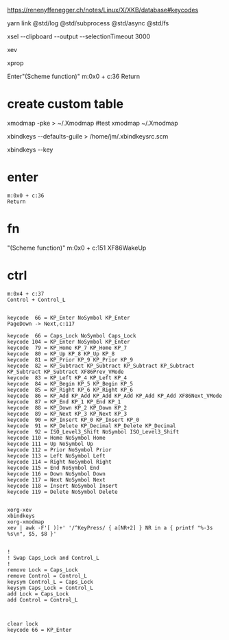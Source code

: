 
https://renenyffenegger.ch/notes/Linux/X/XKB/database#keycodes


yarn link @std/log @std/subprocess @std/async @std/fs



xsel --clipboard --output --selectionTimeout 3000



xev

xprop


Enter"(Scheme function)"
m:0x0 + c:36
Return




# create custom table
xmodmap -pke > ~/.Xmodmap
#test
xmodmap ~/.Xmodmap

xbindkeys --defaults-guile > /home/jm/.xbindkeysrc.scm


xbindkeys --key


# enter
    m:0x0 + c:36
    Return


# fn
"(Scheme function)"
    m:0x0 + c:151
    XF86WakeUp

# ctrl
    m:0x4 + c:37
    Control + Control_L


```

keycode  66 = KP_Enter NoSymbol KP_Enter
PageDown -> Next,c:117

keycode  66 = Caps_Lock NoSymbol Caps_Lock
keycode 104 = KP_Enter NoSymbol KP_Enter
keycode  79 = KP_Home KP_7 KP_Home KP_7
keycode  80 = KP_Up KP_8 KP_Up KP_8
keycode  81 = KP_Prior KP_9 KP_Prior KP_9
keycode  82 = KP_Subtract KP_Subtract KP_Subtract KP_Subtract KP_Subtract KP_Subtract XF86Prev_VMode
keycode  83 = KP_Left KP_4 KP_Left KP_4
keycode  84 = KP_Begin KP_5 KP_Begin KP_5
keycode  85 = KP_Right KP_6 KP_Right KP_6
keycode  86 = KP_Add KP_Add KP_Add KP_Add KP_Add KP_Add XF86Next_VMode
keycode  87 = KP_End KP_1 KP_End KP_1
keycode  88 = KP_Down KP_2 KP_Down KP_2
keycode  89 = KP_Next KP_3 KP_Next KP_3
keycode  90 = KP_Insert KP_0 KP_Insert KP_0
keycode  91 = KP_Delete KP_Decimal KP_Delete KP_Decimal
keycode  92 = ISO_Level3_Shift NoSymbol ISO_Level3_Shift
keycode 110 = Home NoSymbol Home
keycode 111 = Up NoSymbol Up
keycode 112 = Prior NoSymbol Prior
keycode 113 = Left NoSymbol Left
keycode 114 = Right NoSymbol Right
keycode 115 = End NoSymbol End
keycode 116 = Down NoSymbol Down
keycode 117 = Next NoSymbol Next
keycode 118 = Insert NoSymbol Insert
keycode 119 = Delete NoSymbol Delete


xorg-xev
xbindkeys
xorg-xmodmap
xev | awk -F'[ )]+' '/^KeyPress/ { a[NR+2] } NR in a { printf "%-3s %s\n", $5, $8 }'


!
! Swap Caps_Lock and Control_L
!
remove Lock = Caps_Lock
remove Control = Control_L
keysym Control_L = Caps_Lock
keysym Caps_Lock = Control_L
add Lock = Caps_Lock
add Control = Control_L



clear lock
keycode 66 = KP_Enter
